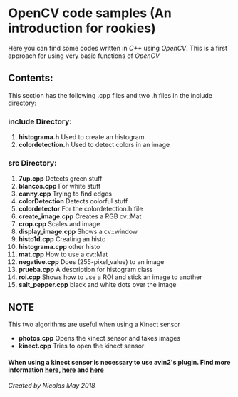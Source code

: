 # OpenCV code samples (An introduction for rookies)
Here you can find some codes written in *C++* using *OpenCV*. This is a first approach for using very basic functions of *OpenCV*
## Contents:
This section has the following .cpp files and two .h files in the include directory:
### include Directory:
1. **histograma.h** Used to create an histogram
2. **colordetection.h** Used to detect colors in an image
### src Directory:
1. **7up.cpp** Detects green stuff
2. **blancos.cpp** For white stuff
3. **canny.cpp** Trying to find edges
4. **colorDetection** Detects colorful stuff
5. **colordetector** For the colordetection.h file
6. **create_image.cpp** Creates a RGB cv::Mat
7. **crop.cpp** Scales and image
8. **display_image.cpp** Shows a cv::window
9. **histo1d.cpp** Creating an histo
10. **histograma.cpp** other histo
11. **mat.cpp** How to use a cv::Mat
12. **negative.cpp** Does (255-pixel_value) to an image
13. **prueba.cpp** A description for histogram class
14. **roi.cpp** Shows how to use a ROI and stick an image to another
15. **salt_pepper.cpp** black and white dots over the image
## NOTE
This two algorithms are useful when using a Kinect sensor
* **photos.cpp** Opens the kinect sensor and takes images
* **kinect.cpp** Tries to open the kinect sensor
#### When using a kinect sensor is necessary to use avin2's plugin. Find more information [here](https://github.com/avin2/SensorKinect), [here](http://blog.justsophie.com/installing-kinect-nite-drivers-on-ubuntu-14-04-and-ros-indigo/) and [here](https://docs.opencv.org/2.4/doc/user_guide/ug_kinect.html)

*Created by Nicolas May 2018*

